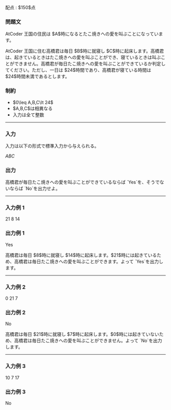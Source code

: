 
<div>

<span>

<span>

<p>
配点 : $150$点
</p>

<div>

<section>

### **問題文**

<p>
AtCoder 王国の住民は $A$時になるとたこ焼きへの愛を叫ぶことになっています。
</p>

<p>
AtCoder 王国に住む高橋君は毎日 $B$時に就寝し $C$時に起床します。高橋君は、起きているときはたこ焼きへの愛を叫ぶことができ、寝ているときは叫ぶことができません。高橋君が毎日たこ焼きへの愛を叫ぶことができているか判定してください。ただし、一日は $24$時間であり、高橋君が寝ている時間は $24$時間未満であるとします。
</p>

</section>

</div>

<div>

<section>

### **制約**

<ul>

<li>
$0\leq A,B,C\lt 24$
</li>

<li>
$A,B,C$は相異なる
</li>

<li>
入力は全て整数
</li>

</ul>

</section>

</div>

---

<div>

<div>

<section>

### **入力**

<p>
入力は以下の形式で標準入力から与えられる。
</p>

<div>

$A$$B$$C$
</div>

</section>

</div>

<div>

<section>

### **出力**

<p>
高橋君が毎日たこ焼きへの愛を叫ぶことができているならば `Yes`を、そうでないならば `No`を出力せよ。
</p>

</section>

</div>

</div>

---

<div>

<section>

### **入力例 1**

<div>

21 8 14

</div>

</section>

</div>

<div>

<section>

### **出力例 1**

<div>

Yes

</div>

<p>
高橋君は毎日 $8$時に就寝し $14$時に起床します。$21$時には起きているため、高橋君は毎日たこ焼きへの愛を叫ぶことができます。よって `Yes`を出力します。
</p>

</section>

</div>

---

<div>

<section>

### **入力例 2**

<div>

0 21 7

</div>

</section>

</div>

<div>

<section>

### **出力例 2**

<div>

No

</div>

<p>
高橋君は毎日 $21$時に就寝し $7$時に起床します。$0$時には起きていないため、高橋君は毎日たこ焼きへの愛を叫ぶことができません。よって `No`を出力します。
</p>

</section>

</div>

---

<div>

<section>

### **入力例 3**

<div>

10 7 17

</div>

</section>

</div>

<div>

<section>

### **出力例 3**

<div>

No

</div>

</section>

</div>

</span>

</span>

</div>
